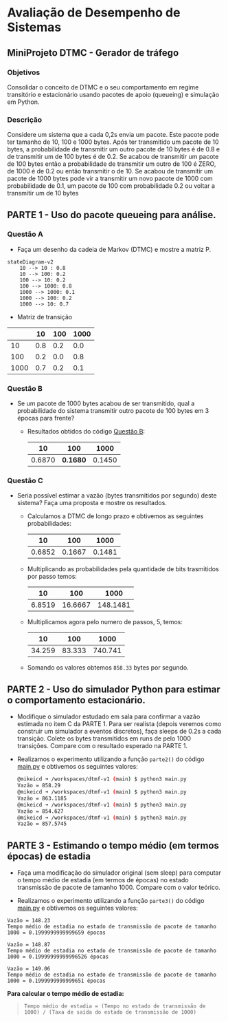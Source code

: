 # Avaliação de Desempenho de Sistemas

## MiniProjeto DTMC - Gerador de tráfego

### Objetivos 

Consolidar o conceito de DTMC e o seu comportamento em regime transitório e estacionário usando pacotes de apoio (queueing) e simulação em Python. 

### Descrição

Considere um sistema que a cada 0,2s envia um pacote. Este pacote pode ter tamanho de 10, 100 e 1000 bytes. Após ter transmitido um pacote de 10 bytes, a probabilidade de transmitir um outro pacote de 10 bytes é de 0.8 e de transmitir um de 100 bytes é de 0.2. Se acabou de transmitir um pacote de 100 bytes então a probabilidade de transmitir um outro de 100 é ZERO, de 1000 é de 0.2 ou então transmitir o de 10. Se acabou de transmitir um pacote de 1000 bytes pode vir a transmitir um novo pacote de 1000 com probabilidade de 0.1,  um pacote de 100 com probabilidade 0.2 ou voltar a transmitir um de 10 bytes

## PARTE 1 - Uso do pacote queueing para análise.

### Questão A
- Faça um desenho da cadeia de Markov (DTMC) e mostre a matriz P.

```mermaid
stateDiagram-v2
    10 --> 10 : 0.8
    10 --> 100: 0.2
    100 --> 10: 0.2
    100 --> 1000: 0.8
    1000 --> 1000: 0.1
    1000 --> 100: 0.2
    1000 --> 10: 0.7
```

- Matriz de transição

|      | 10  | 100 | 1000 |
|------|-----|-----|------|
| 10   | 0.8 | 0.2 | 0.0  |
| 100  | 0.2 | 0.0 | 0.8  |
| 1000 | 0.7 | 0.2 | 0.1  |

### Questão B
- Se um pacote de 1000 bytes acabou de ser transmitido, qual a probabilidade do sistema transmitir outro pacote de 100 bytes em 3 épocas para frente?

    - Resultados obtidos do código [Questão B](./parte1/questaoB.m):
  
        | 10     | 100    | 1000    |
        |--------|--------|---------|
        | 0.6870 | **0.1680** | 0.1450  |


### Questão C
- Seria possível estimar a vazão (bytes transmitidos por segundo) deste sistema? Faça uma proposta e mostre os resultados.

    - Calculamos a DTMC de longo prazo e obtivemos as seguintes probabilidades:
        
        | 10     | 100    | 1000    |
        |--------|--------|---------|
        | 0.6852 | 0.1667 | 0.1481  |

    - Multiplicando as probabilidades pela quantidade de bits trasmitidos por passo temos:

        | 10     | 100    | 1000    |
        |--------|--------|---------|
        | 6.8519 |  16.6667 |  148.1481  |

    - Multiplicamos agora pelo numero de passos, 5, temos:

        | 10     | 100    | 1000    |
        |--------|--------|---------|
        | 34.259 |   83.333  | 740.741  |

    - Somando os valores obtemos `858.33` bytes por segundo.

## PARTE 2 - Uso do simulador Python para estimar o comportamento estacionário.

- Modifique o simulador estudado em sala para confirmar a vazão estimada no item C da PARTE 1. Para ser realista (depois veremos como construir um simulador a eventos discretos), faça sleeps de 0.2s a cada transição. Colete os bytes transmitidos em runs de pelo 1000 transições. Compare com o resultado esperado na PARTE 1.

- Realizamos o experimento utilizando a função `parte2()` do código [main.py](./main.py) e obtivemos os seguintes valores:

    ```bash
    @mikeicd ➜ /workspaces/dtmf-v1 (main) $ python3 main.py
    Vazão = 858.29
    @mikeicd ➜ /workspaces/dtmf-v1 (main) $ python3 main.py
    Vazão = 863.1185
    @mikeicd ➜ /workspaces/dtmf-v1 (main) $ python3 main.py
    Vazão = 854.627
    @mikeicd ➜ /workspaces/dtmf-v1 (main) $ python3 main.py
    Vazão = 857.5745
    ```

## PARTE 3 - Estimando o tempo médio (em termos épocas) de estadia

- Faça uma modificação do simulador original (sem sleep) para computar o tempo médio de estadia (em termos de épocas) no estado transmissão de pacote de tamanho 1000. Compare com o valor teórico.  


- Realizamos o experimento utilizando a função `parte3()` do código [main.py](./main.py) e obtivemos os seguintes valores:

```
Vazão = 148.23
Tempo médio de estadia no estado de transmissão de pacote de tamanho 1000 = 0.1999999999999659 épocas

Vazão = 148.87
Tempo médio de estadia no estado de transmissão de pacote de tamanho 1000 = 0.19999999999996526 épocas

Vazão = 149.06
Tempo médio de estadia no estado de transmissão de pacote de tamanho 1000 = 0.1999999999999651 épocas
```

**Para calcular o tempo médio de estadia:**

> `Tempo médio de estadia = (Tempo no estado de transmissão de 1000) / (Taxa de saída do estado de transmissão de 1000)`

